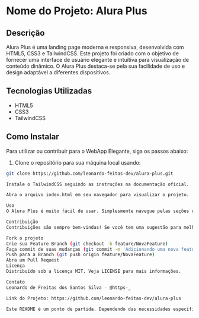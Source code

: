 # Nome do Projeto: Alura Plus

## Descrição

Alura Plus é uma landing page moderna e responsiva, desenvolvida com HTML5, CSS3 e TailwindCSS. Este projeto foi criado com o objetivo de fornecer uma interface de usuário elegante e intuitiva para visualização de conteúdo dinâmico. O Alura Plus destaca-se pela sua facilidade de uso e design adaptável a diferentes dispositivos.

## Tecnologias Utilizadas

- HTML5
- CSS3
- TailwindCSS

## Como Instalar

Para utilizar ou contribuir para o WebApp Elegante, siga os passos abaixo:

1. Clone o repositório para sua máquina local usando:

```bash
git clone https://github.com/leonardo-feitas-dev/alura-plus.git

Instale o TailwindCSS seguindo as instruções na documentação oficial.

Abra o arquivo index.html em seu navegador para visualizar o projeto.

Uso
O Alura Plus é muito fácil de usar. Simplesmente navegue pelas seções do site usando o menu de navegação. O site é totalmente responsivo, então sinta-se à vontade para explorá-lo em qualquer dispositivo.

Contribuição
Contribuições são sempre bem-vindas! Se você tem uma sugestão para melhorar o aplicativo, siga estes passos:

Fork o projeto
Crie sua Feature Branch (git checkout -b feature/NovaFeature)
Faça commit de suas mudanças (git commit -m 'Adicionando uma nova feature')
Push para a Branch (git push origin feature/NovaFeature)
Abra um Pull Request
Licença
Distribuído sob a licença MIT. Veja LICENSE para mais informações.

Contato
Leonardo de Freitas dos Santos Silva - @https-_

Link do Projeto: https://github.com/leonardo-feitas-dev/alura-plus

Este README é um ponto de partida. Dependendo das necessidades específicas do seu projeto 
